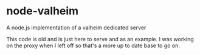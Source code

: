 # node-valheim
A node.js implementation of a valheim dedicated server

This code is old and is just here to serve and as an example. I was working on the proxy when I left off so that's a more up to date base to go on.
